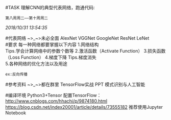 #TASK 理解CNN的典型代表网络，跑通代码:
	
	第八周周二——第十周周二

*2018/10/31 13:54:35* 


#代表网络 	~>_~>未必全面
	AlexNet
	VGGNet
	GoogleNet
	ResNet
	LeNet	
#要求
	每一种网络都要掌握以下内容
	1.网络结构	  
		Tips.学会计算网络中的参数个数等 
	2.激活函数（Activate Function）
	3.损失函数（Loss Function）
	4.梯度下降 
		Tips.梯度消失  
    5.各种网络的优化方法以及用途

	ex:反向传播

#参考资料
	~>_~>都在群里
	TensorFlow实战
	PPT 模式识别与人工智能

#编译环境
	Python3+Tensor
	配置TensorFlow：
	http://www.cnblogs.com/hhachi/p/9874180.html
	https://blog.csdn.net/index20001/article/details/73555182
	推荐使用Jupyter Notebook